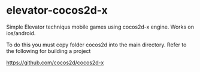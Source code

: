 elevator-cocos2d-x
==================

Simple Elevator techniqus mobile games using cocos2d-x engine. Works on ios/android.

To do this you must copy folder cocos2d into the main directory. 
Refer to the following for building a project

https://github.com/cocos2d/cocos2d-x
